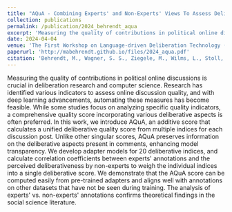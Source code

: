 ```yaml
---
title: "AQuA - Combining Experts' and Non-Experts' Views To Assess Deliberation Quality in Online Discussions Using LLMs"
collection: publications
permalink: /publication/2024_behrendt_aqua
excerpt: 'Measuring the quality of contributions in political online discussions is crucial in deliberation research and computer science. Research has identified various indicators to assess online discussion quality, and with deep learning advancements, automating these measures has become feasible. While some studies focus on analyzing specific quality indicators, a comprehensive quality score incorporating various deliberative aspects is often preferred. In this work, we introduce AQuA, an additive score that calculates a unified deliberative quality score from multiple indices for each discussion post. Unlike other singular scores, AQuA preserves information on the deliberative aspects present in comments, enhancing model transparency. We develop adapter models for 20 deliberative indices, and calculate correlation coefficients between experts&apos; annotations and the perceived deliberativeness by non-experts to weigh the individual indices into a single deliberative score. We demonstrate that the AQuA score can be computed easily from pre-trained adapters and aligns well with annotations on other datasets that have not be seen during training. The analysis of experts&apos; vs. non-experts&apos; annotations confirms theoretical findings in the social science literature.'
date: 2024-04-04
venue: 'The First Workshop on Language-driven Deliberation Technology (DELITE2024) LREC-COLING 2024, Torino, Italy'
paperurl: 'http://mabehrendt.github.io/files/2024_aqua.pdf'
citation: 'Behrendt, M., Wagner, S. S., Ziegele, M., Wilms, L., Stoll, A., Heinbach, D., Harmeling, S. (2024). &quot;AQuA - Combining Experts&apos; and Non-Experts&apos; Views To Assess Deliberation Quality in Online Discussions Using LLMs &quot;. <i>arXiv preprint.</i> https://doi.org/10.48550/arXiv.2404.02761'
---
```

Measuring the quality of contributions in political online discussions is crucial in deliberation research and computer science. Research has identified various indicators to assess online discussion quality, and with deep learning advancements, automating these measures has become feasible. While some studies focus on analyzing specific quality indicators, a comprehensive quality score incorporating various deliberative aspects is often preferred. In this work, we introduce AQuA, an additive score that calculates a unified deliberative quality score from multiple indices for each discussion post. Unlike other singular scores, AQuA preserves information on the deliberative aspects present in comments, enhancing model transparency. We develop adapter models for 20 deliberative indices, and calculate correlation coefficients between experts&apos; annotations and the perceived deliberativeness by non-experts to weigh the individual indices into a single deliberative score. We demonstrate that the AQuA score can be computed easily from pre-trained adapters and aligns well with annotations on other datasets that have not be seen during training. The analysis of experts&apos; vs. non-experts&apos; annotations confirms theoretical findings in the social science literature.
